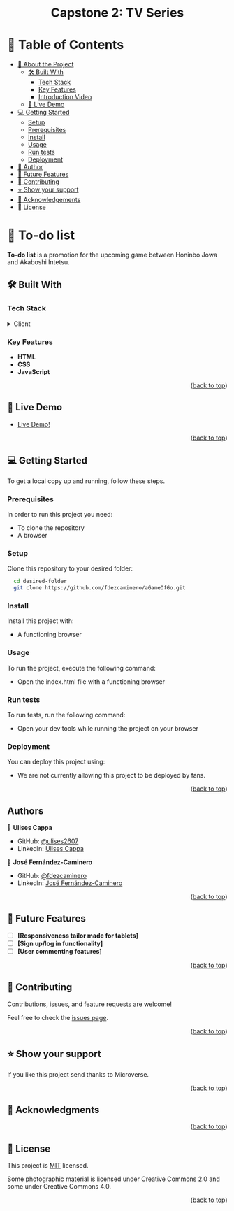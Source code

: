 <div align="center">
  <h1><b>Capstone 2: TV Series</b></h1>
</div>

# 📗 Table of Contents

- [📖 About the Project](#about-project)
  - [🛠 Built With](#built-with)
    - [Tech Stack](#tech-stack)
    - [Key Features](#key-features)
    - [Introduction Video](#Video)
  - [🚀 Live Demo](#live-demo)
- [💻 Getting Started](#getting-started)
  - [Setup](#setup)
  - [Prerequisites](#prerequisites)
  - [Install](#install)
  - [Usage](#usage)
  - [Run tests](#run-tests)
  - [Deployment](#deployment)
- [👥 Author](#author)
- [🔭 Future Features](#future-features)
- [🤝 Contributing](#contributing)
- [⭐️ Show your support](#support)
- [🙏 Acknowledgements](#acknowledgements)
- [📝 License](#license)

# 📖 To-do list <a name="about-project"></a>

**To-do list** is a promotion for the upcoming game between Honinbo Jowa and Akaboshi Intetsu.

## 🛠 Built With <a name="built-with"></a>

### Tech Stack <a name="tech-stack"></a>

<details>
  <summary>Client</summary>
  <ul>
    <li>HTML</li>
    <li>CSS</li>
    <li>Git</li>
    <li>JavaScript</li>
  </ul>
</details>

### Key Features <a name="key-features"></a>

- **HTML**
- **CSS**
- **JavaScript**

<p align="right">(<a href="#readme-top">back to top</a>)</p>

## 🚀 Live Demo <a name="live-demo"></a>

- [Live Demo!](https://fdezcaminero.github.io/Leaderboard/dist/)

<p align="right">(<a href="#readme-top">back to top</a>)</p>

## 💻 Getting Started <a name="getting-started"></a>

To get a local copy up and running, follow these steps.

### Prerequisites

In order to run this project you need:

* To clone the repository
* A browser

### Setup

Clone this repository to your desired folder:

```sh
  cd desired-folder
  git clone https://github.com/fdezcaminero/aGameOfGo.git
```

### Install

Install this project with:

* A functioning browser

### Usage

To run the project, execute the following command:

* Open the index.html file with a functioning browser

### Run tests

To run tests, run the following command:

* Open your dev tools while running the project on your browser

### Deployment

You can deploy this project using:

* We are not currently allowing this project to be deployed by fans.

<p align="right">(<a href="#readme-top">back to top</a>)</p>

## Authors


👤 **Ulises Cappa**

- GitHub: [@ulises2607]([https://github.com/fdezcaminero](https://github.com/ulises2607))
- LinkedIn: [Ulises Cappa](https://www.linkedin.com/in/cesar-ulises-cappa-subelza/)


👤 **José Fernández-Caminero**

- GitHub: [@fdezcaminero](https://github.com/fdezcaminero)
- LinkedIn: [José Fernández-Caminero](https://www.linkedin.com/in/fdezcaminero/)

<p align="right">(<a href="#readme-top">back to top</a>)</p>

## 🔭 Future Features <a name="future-features"></a>

- [ ] **[Responsiveness tailor made for tablets]**
- [ ] **[Sign up/log in functionality]**
- [ ] **[User commenting features]**

<p align="right">(<a href="#readme-top">back to top</a>)</p>

## 🤝 Contributing <a name="contributing"></a>

Contributions, issues, and feature requests are welcome!

Feel free to check the [issues page](../../issues/).

<p align="right">(<a href="#readme-top">back to top</a>)</p>

## ⭐️ Show your support <a name="support"></a>

If you like this project send thanks to Microverse.

<p align="right">(<a href="#readme-top">back to top</a>)</p>

## 🙏 Acknowledgments <a name="acknowledgements"></a>

<p align="right">(<a href="#readme-top">back to top</a>)</p>

## 📝 License <a name="license"></a>

This project is [MIT](./MIT.md) licensed.

Some photographic material is licensed under Creative Commons 2.0 and some under Creative Commons 4.0.

<p align="right">(<a href="#readme-top">back to top</a>)</p>
